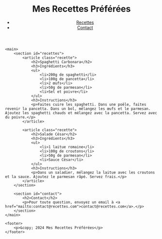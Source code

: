 <!DOCTYPE html>
<html lang="fr">
<head>
    <meta charset="UTF-8">
    <meta name="viewport" content="width=device-width, initial-scale=1.0">
    <title>Site de Recettes</title>
    <link rel="stylesheet" href="styles.css">
</head>
<body>
    <header>
        <h1>Mes Recettes Préférées</h1>
        <nav>
            <ul>
                <li><a href="#recettes">Recettes</a></li>
                <li><a href="#contact">Contact</a></li>
            </ul>
        </nav>
    </header>

    <main>
        <section id="recettes">
            <article class="recette">
                <h2>Spaghetti Carbonara</h2>
                <h3>Ingrédients</h3>
                <ul>
                    <li>200g de spaghetti</li>
                    <li>100g de pancetta</li>
                    <li>2 œufs</li>
                    <li>50g de parmesan</li>
                    <li>Sel et poivre</li>
                </ul>
                <h3>Instructions</h3>
                <p>Faites cuire les spaghetti. Dans une poêle, faites revenir la pancetta. Dans un bol, mélangez les œufs et le parmesan. Ajoutez les spaghetti chauds et mélangez avec la pancetta. Servez avec du poivre.</p>
            </article>

            <article class="recette">
                <h2>Salade César</h2>
                <h3>Ingrédients</h3>
                <ul>
                    <li>1 laitue romaine</li>
                    <li>100g de croutons</li>
                    <li>50g de parmesan</li>
                    <li>Sauce César</li>
                </ul>
                <h3>Instructions</h3>
                <p>Dans un saladier, mélangez la laitue avec les croutons et la sauce. Ajoutez le parmesan râpé. Servez frais.</p>
            </article>
        </section>

        <section id="contact">
            <h2>Contact</h2>
            <p>Pour toute question, envoyez un email à <a href="mailto:contact@recettes.com">contact@recettes.com</a>.</p>
        </section>
    </main>

    <footer>
        <p>&copy; 2024 Mes Recettes Préférées</p>
    </footer>
</body>
</html>
